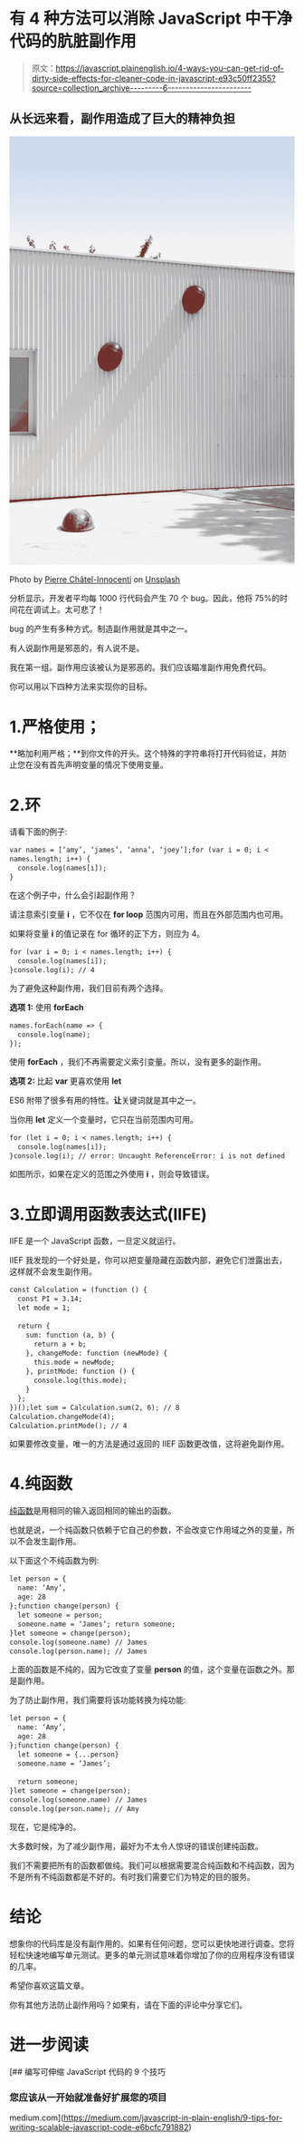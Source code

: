 # 有 4 种方法可以消除 JavaScript 中干净代码的肮脏副作用

> 原文：<https://javascript.plainenglish.io/4-ways-you-can-get-rid-of-dirty-side-effects-for-cleaner-code-in-javascript-e93c50ff2355?source=collection_archive---------6----------------------->

## 从长远来看，副作用造成了巨大的精神负担

![](img/3ad2f948242e7aaf2bb8a0552940d46d.png)

Photo by [Pierre Châtel-Innocenti](https://unsplash.com/@chatelp?utm_source=medium&utm_medium=referral) on [Unsplash](https://unsplash.com?utm_source=medium&utm_medium=referral)

分析显示，开发者平均每 1000 行代码会产生 70 个 bug。因此，他将 75%的时间花在调试上。太可悲了！

bug 的产生有多种方式。制造副作用就是其中之一。

有人说副作用是邪恶的，有人说不是。

我在第一组。副作用应该被认为是邪恶的。我们应该瞄准副作用免费代码。

你可以用以下四种方法来实现你的目标。

# 1.严格使用；

**略加利用严格；**到你文件的开头。这个特殊的字符串将打开代码验证，并防止您在没有首先声明变量的情况下使用变量。

# 2.环

请看下面的例子:

```
var names = [‘amy’, ‘james’, ‘anna’, ‘joey’];for (var i = 0; i < names.length; i++) {
  console.log(names[i]);
}
```

在这个例子中，什么会引起副作用？

请注意索引变量 **i** ，它不仅在 **for loop** 范围内可用，而且在外部范围内也可用。

如果将变量 **i** 的值记录在 for 循环的正下方，则应为 4。

```
for (var i = 0; i < names.length; i++) {
  console.log(names[i]);
}console.log(i); // 4
```

为了避免这种副作用，我们目前有两个选择。

**选项 1:** 使用 **forEach**

```
names.forEach(name => {
  console.log(name);
});
```

使用 **forEach** ，我们不再需要定义索引变量。所以，没有更多的副作用。

**选项 2:** 比起 **var** 更喜欢使用 **let**

ES6 附带了很多有用的特性。**让**关键词就是其中之一。

当你用 **let** 定义一个变量时，它只在当前范围内可用。

```
for (let i = 0; i < names.length; i++) {
  console.log(names[i]);
}console.log(i); // error: Uncaught ReferenceError: i is not defined
```

如图所示，如果在定义的范围之外使用 **i** ，则会导致错误。

# 3.立即调用函数表达式(IIFE)

IIFE 是一个 JavaScript 函数，一旦定义就运行。

IIEF 我发现的一个好处是，你可以把变量隐藏在函数内部，避免它们泄露出去，这样就不会发生副作用。

```
const Calculation = (function () {
  const PI = 3.14;
  let mode = 1;

  return {
    sum: function (a, b) {
      return a + b;
    }, changeMode: function (newMode) {
      this.mode = newMode;
    }, printMode: function () {
      console.log(this.mode);
    }
  };
})();let sum = Calculation.sum(2, 6); // 8
Calculation.changeMode(4);
Calculation.printMode(); // 4
```

如果要修改变量，唯一的方法是通过返回的 IIEF 函数更改值，这将避免副作用。

# 4.纯函数

[纯函数](https://medium.com/javascript-in-plain-english/principles-of-functional-programming-in-javascript-that-will-make-your-coding-life-easier-ed1416d2b726)是用相同的输入返回相同的输出的函数。

也就是说，一个纯函数只依赖于它自己的参数，不会改变它作用域之外的变量，所以不会发生副作用。

以下面这个不纯函数为例:

```
let person = {
  name: ‘Amy’,
  age: 28
};function change(person) {
  let someone = person;
  someone.name = ‘James’; return someone;
}let someone = change(person);
console.log(someone.name) // James
console.log(person.name); // James
```

上面的函数是不纯的，因为它改变了变量 **person** 的值，这个变量在函数之外。那是副作用。

为了防止副作用，我们需要将该功能转换为纯功能:

```
let person = {
  name: ‘Amy’,
  age: 28
};function change(person) {
  let someone = {...person}
  someone.name = ‘James’;

  return someone;
}let someone = change(person);
console.log(someone.name) // James
console.log(person.name); // Amy
```

现在，它是纯净的。

大多数时候，为了减少副作用，最好为不太令人惊讶的错误创建纯函数。

我们不需要把所有的函数都做纯。我们可以根据需要混合纯函数和不纯函数，因为不是所有不纯函数都是不好的。有时我们需要它们为特定的目的服务。

# 结论

想象你的代码库是没有副作用的。如果有任何问题，您可以更快地进行调查。您将轻松快速地编写单元测试。更多的单元测试意味着你增加了你的应用程序没有错误的几率。

希望你喜欢这篇文章。

你有其他方法防止副作用吗？如果有，请在下面的评论中分享它们。

# 进一步阅读

[](https://medium.com/javascript-in-plain-english/9-tips-for-writing-scalable-javascript-code-e6bcfc791882) [## 编写可伸缩 JavaScript 代码的 9 个技巧

### 您应该从一开始就准备好扩展您的项目

medium.com](https://medium.com/javascript-in-plain-english/9-tips-for-writing-scalable-javascript-code-e6bcfc791882)